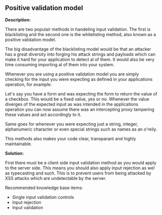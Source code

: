 Positive validation model
-------

**Description:**

There are two populair methods in handeling input validation. The first is blacklisting
and the second one is the whitelisting method, also known as a positive validation model.

The big disadvantage of the blacklisting model would be that an attacker has a great
diversity into forging his attack strings and payloads which can make it hard for your
application to detect al of them. It would also be very time consuming importing al of 
them into your system.

Whenever you are using a positive validation model you are simply checking for the input 
you were expecting as defined in your applications operation, for example:

Let's say you have a form and was expecting the form to return the value of a checkbox.
This would be a fixed value, yes or no. Whenever the value diverges of the expected
input as was intended in the applications operation you can now assume there was an
intercepting proxy tampering these values and act accordingly to it.

Same goes for whenever you were expecting just a string, integer, alphanumeric character
or even special strings such as names as an o'reily.

This methods also makes your code clear, transparant and highly maintainable.

**Solution:**

First there must be a client side input validation method as you would apply to the server
side. This means you should also apply input rejection as wel as typecasting and such.
This is to prevent users from being attacked by XSS attacks which are undetectable by
the server.

Recommended knowledge base items:

- Single input validation controls
- Input rejection
- Input validation




   
